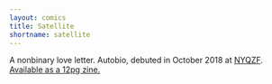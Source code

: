 ```yaml
---
layout: comics
title: Satellite
shortname: satellite
---
```

A nonbinary love letter. Autobio, debuted in October 2018 at <a href="https://www.nyqzf.com/">NYQZF</a>. <a href="https://mozliu.bigcartel.com/product/17-seconds">Available as a 12pg zine.</a>
